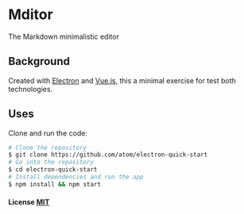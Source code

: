 # Mditor

The Markdown minimalistic editor

## Background

Created with [Electron](http://electron.atom.io/) and [Vue.js](http://vuejs.org/), this a minimal exercise for test both technologies.

## Uses

Clone and run the code:

```bash
# Clone the repository
$ git clone https://github.com/atom/electron-quick-start
# Go into the repository
$ cd electron-quick-start
# Install dependencies and run the app
$ npm install && npm start
```

#### License [MIT](LICENSE.md)
